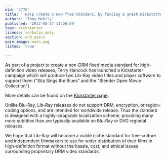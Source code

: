 ```yaml
---
nid: '3770'
title: ' Help create a new free standard, by funding a great Kickstarter project!'
authors: 'Tony Mobily'
published: '2012-05-27 11:26:59'
tags: kickstarter
license: verbatim_only
section: end_users
main_image: main.png
listed: 'true'

---
```

As part of a project to create a non-DRM fixed media standard for high-definition video releases, Terry Hancock has launched a Kickstarter campaign which will produce two Lib-Ray video titles and
player software to support them ("Sita Sings the Blues" and the "Blender Open Movie Collection").

More details can be found on the [Kickstarter page](http://www.kickstarter.com/projects/2144275086/lib-ray-non-drm-open-standards-hd-video-format).

<!--break-->

Unlike Blu-Ray, Lib-Ray releases do not support DRM, encryption, or region-coding options, and are intended for worldwide release. Thus the standard is designed with a highly-adaptable localization scheme, providing many more subtitles than are typically available on Blu-Ray or DVD regional releases.

We hope that Lib-Ray will become a viable niche standard for free-culture and independent filmmakers to use for wider distribution of their films in high-definition format without the hassle, cost, and ethical issues surrounding proprietary DRM video standards.